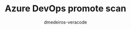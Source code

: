 ---
layout: post
repolink: "https://github.com/dmedeiros-veracode/devops-scripts-azure-devops/blob/main/jobs/veracode-sast-platform-release-candidate-promote-job.yml"
title: "Azure DevOps promote scan"
description: "This repository contains Azure DevOps scripts that can be referenced and used for integration with Veracode Analysis tools.  "
author: "dmedeiros-veracode"
author-link: "https://github.com/dmedeiros-veracode"
content-type: "azure_devops"
repo: "github"
repo_title: "Azure DevOps promote scan"
---